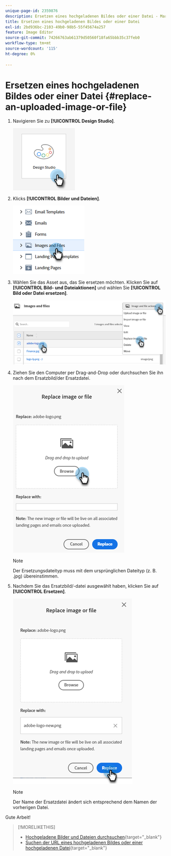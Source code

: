 ```yaml
---
unique-page-id: 2359876
description: Ersetzen eines hochgeladenen Bildes oder einer Datei - Marketo Docs - Produktdokumentation
title: Ersetzen eines hochgeladenen Bildes oder einer Datei
exl-id: 2bd936bc-2103-49b0-98b5-55f45674a257
feature: Image Editor
source-git-commit: 74266763ab61379d50560f18fa65bbb35c37feb0
workflow-type: tm+mt
source-wordcount: '115'
ht-degree: 0%

---
```


# Ersetzen eines hochgeladenen Bildes oder einer Datei {#replace-an-uploaded-image-or-file}

1. Navigieren Sie zu **[!UICONTROL Design Studio]**.

   ![](assets/replace-an-uploaded-image-or-file-1.png)

1. Klicks **[!UICONTROL Bilder und Dateien]**.

   ![](assets/replace-an-uploaded-image-or-file-2.png)

1. Wählen Sie das Asset aus, das Sie ersetzen möchten. Klicken Sie auf **[!UICONTROL Bild- und Dateiaktionen]** und wählen Sie **[!UICONTROL Bild oder Datei ersetzen]**.

   ![](assets/replace-an-uploaded-image-or-file-3.png)

1. Ziehen Sie den Computer per Drag-and-Drop oder durchsuchen Sie ihn nach dem Ersatzbild/der Ersatzdatei.

   ![](assets/replace-an-uploaded-image-or-file-4.png)

   >[!NOTE]
   >
   >Der Ersetzungsdateityp muss mit dem ursprünglichen Dateityp (z. B. .jpg) übereinstimmen.

1. Nachdem Sie das Ersatzbild/-datei ausgewählt haben, klicken Sie auf **[!UICONTROL Ersetzen]**.

   ![](assets/replace-an-uploaded-image-or-file-5.png)

   >[!NOTE]
   >
   >Der Name der Ersatzdatei ändert sich entsprechend dem Namen der vorherigen Datei.

Gute Arbeit!

>[!MORELIKETHIS]
>
>* [Hochgeladene Bilder und Dateien durchsuchen](/help/marketo/product-docs/demand-generation/images-and-files/search-uploaded-images-and-files.md){target="_blank"}
>* [Suchen der URL eines hochgeladenen Bildes oder einer hochgeladenen Datei](/help/marketo/product-docs/demand-generation/images-and-files/find-the-url-of-an-uploaded-image-or-file.md){target="_blank"}
